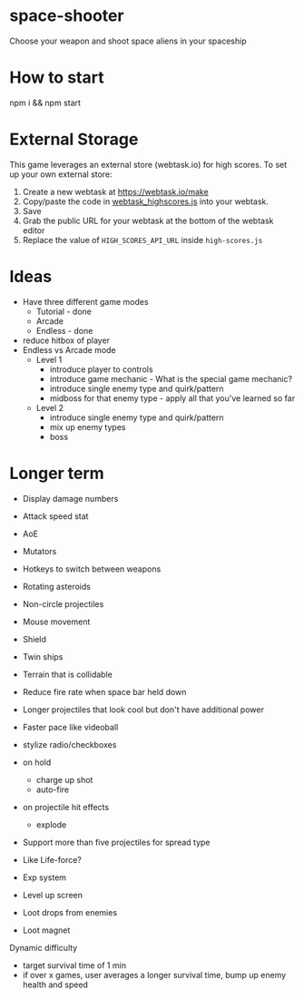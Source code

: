 # space-shooter

Choose your weapon and shoot space aliens in your spaceship

# How to start

npm i && npm start

# External Storage

This game leverages an external store (webtask.io) for high scores. To set up your own external store:

1.  Create a new webtask at https://webtask.io/make
2.  Copy/paste the code in [webtask_highscores.js](webtask_highscores.js) into your webtask.
3.  Save
4.  Grab the public URL for your webtask at the bottom of the webtask editor
5.  Replace the value of `HIGH_SCORES_API_URL` inside `high-scores.js`

# Ideas

- Have three different game modes
  - Tutorial - done
  - Arcade
  - Endless - done
- reduce hitbox of player
- Endless vs Arcade mode
  - Level 1
    - introduce player to controls
    - introduce game mechanic - What is the special game mechanic?
    - introduce single enemy type and quirk/pattern
    - midboss for that enemy type - apply all that you've learned so far
  - Level 2
    - introduce single enemy type and quirk/pattern
    - mix up enemy types
    - boss

# Longer term

- Display damage numbers
- Attack speed stat
- AoE
- Mutators
- Hotkeys to switch between weapons
- Rotating asteroids
- Non-circle projectiles
- Mouse movement
- Shield
- Twin ships
- Terrain that is collidable
- Reduce fire rate when space bar held down
- Longer projectiles that look cool but don't have additional power
- Faster pace like videoball
- stylize radio/checkboxes
- on hold
  - charge up shot
  - auto-fire
- on projectile hit effects
  - explode
- Support more than five projectiles for spread type

- Like Life-force?
- Exp system
- Level up screen
- Loot drops from enemies
- Loot magnet

Dynamic difficulty

- target survival time of 1 min
- if over x games, user averages a longer survival time, bump up enemy health and speed
